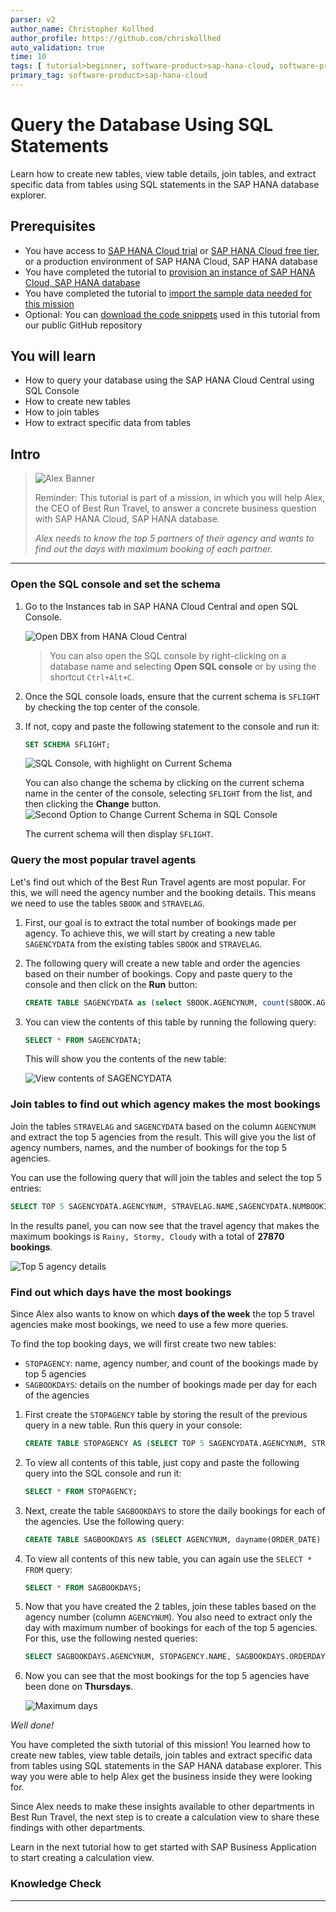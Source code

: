 ```yaml
---
parser: v2
author_name: Christopher Kollhed
author_profile: https://github.com/chriskollhed
auto_validation: true
time: 10
tags: [ tutorial>beginner, software-product>sap-hana-cloud, software-product-function>sap-hana-cloud\,-sap-hana-database, programming-tool>sql]
primary_tag: software-product>sap-hana-cloud
---
```


# Query the Database Using SQL Statements
<!-- description -->Learn how to create new tables, view table details, join tables, and extract specific data from tables using SQL statements in the SAP HANA database explorer.

## Prerequisites
- You have access to [SAP HANA Cloud trial](hana-cloud-mission-trial-2) or [SAP HANA Cloud free tier](hana-cloud-mission-trial-2-ft), or a production environment of SAP HANA Cloud, SAP HANA database
- You have completed the tutorial to [provision an instance of SAP HANA Cloud, SAP HANA database](hana-cloud-mission-trial-3)
- You have completed the tutorial to [import the sample data needed for this mission](hana-cloud-mission-trial-5)
- Optional: You can [download the code snippets](https://github.com/SAP-samples/hana-cloud-learning/blob/4ac0be770033d3425cc30a2f22f8f5c0823bb810/Mission:%20SAP%20HANA%20Database%20in%20SAP%20HANA%20Cloud/Tutorial%206/Tutorial%206%20Queries.txt) used in this tutorial from our public GitHub repository


## You will learn
- How to query your database using the SAP HANA Cloud Central using SQL Console
- How to create new tables
- How to join tables
- How to extract specific data from tables


## Intro
>
> ![Alex Banner](banner-alex.png)
>
> Reminder: This tutorial is part of a mission, in which you will help Alex, the CEO of Best Run Travel, to answer a concrete business question with SAP HANA Cloud, SAP HANA database.
>
> *Alex needs to know the top 5 partners of their agency and wants to find out the days with maximum booking of each partner.*

---

### Open the SQL console and set the schema


1.	Go to the Instances tab in SAP HANA Cloud Central and open SQL Console. 

    ![Open DBX from HANA Cloud Central](open-dbx.png)

    > You can also open the SQL console by right-clicking on a database name and selecting **Open SQL console** or by using the shortcut `Ctrl+Alt+C`. 
    

2.	Once the SQL console loads, ensure that the current schema is `SFLIGHT` by checking the top center of the console.

3.	If not, copy and paste the following statement to the console and run it:

    ```SQL
    SET SCHEMA SFLIGHT;
    ```  
    ![SQL Console, with highlight on Current Schema](ss-02-sql-console-current-schema.png)

    You can also change the schema by clicking on the current schema name in the center of the console, selecting `SFLIGHT` from the list, and then clicking the **Change** button.
    ![Second Option to Change Current Schema in SQL Console](ss-02-sql-console-current-schema-second-option.png)

    The current schema will then display `SFLIGHT`.  

    


### Query the most popular travel agents

Let's find out which of the Best Run Travel agents are most popular. For this, we will need the agency number and the booking details. This means we need to use the tables `SBOOK` and `STRAVELAG`.

1.	First, our goal is to extract the total number of bookings made per agency. To achieve this, we will start by creating a new table `SAGENCYDATA` from the existing tables `SBOOK` and `STRAVELAG`.

2.	The following query will create a new table and order the agencies based on their number of bookings. Copy and paste query to the console and then click on the **Run** button:

    ```SQL
    CREATE TABLE SAGENCYDATA as (select SBOOK.AGENCYNUM, count(SBOOK.AGENCYNUM) as NUMBOOKINGS FROM SBOOK, STRAVELAG WHERE SBOOK.AGENCYNUM=STRAVELAG.AGENCYNUM group by SBOOK.AGENCYNUM ORDER BY count(SBOOK.AGENCYNUM) desc);
    ```

3.	You can view the contents of this table by running the following query:

    ```SQL
    SELECT * FROM SAGENCYDATA;
    ```

    This will show you the contents of the new table:

    ![View contents of SAGENCYDATA](ss-03-view-contents-SAGENCYDATA.png)



### Join tables to find out which agency makes the most bookings


Join the tables `STRAVELAG` and `SAGENCYDATA` based on the column `AGENCYNUM` and extract the top 5 agencies from the result. This will give you the list of agency numbers, names, and the number of bookings for the top 5 agencies.

You can use the following query that will join the tables and select the top 5 entries:

```SQL
SELECT TOP 5 SAGENCYDATA.AGENCYNUM, STRAVELAG.NAME,SAGENCYDATA.NUMBOOKINGS FROM SAGENCYDATA INNER JOIN STRAVELAG on SAGENCYDATA.AGENCYNUM = STRAVELAG.AGENCYNUM;
```

In the results panel, you can now see that the travel agency that makes the maximum bookings is `Rainy, Stormy, Cloudy` with a total of **27870 bookings**.

![Top 5 agency details](ss-04-top-5-agency-details.png)




### Find out which days have the most bookings


Since Alex also wants to know on which **days of the week** the top 5 travel agencies make most bookings, we need to use a few more queries.

To find the top booking days, we will first create two new tables:

-	`STOPAGENCY`: name, agency number, and count of the bookings made by top 5 agencies
-	`SAGBOOKDAYS`: details on the number of bookings made per day for each of the agencies

1.	First create the `STOPAGENCY` table by storing the result of the previous query in a new table. Run this query in your console:

    ```SQL
    CREATE TABLE STOPAGENCY AS (SELECT TOP 5 SAGENCYDATA.AGENCYNUM, STRAVELAG.NAME,SAGENCYDATA.NUMBOOKINGS FROM SAGENCYDATA INNER JOIN STRAVELAG ON SAGENCYDATA.AGENCYNUM = STRAVELAG.AGENCYNUM);
    ```

2.	To view all contents of this table, just copy and paste the following query into the SQL console and run it:

    ```SQL
    SELECT * FROM STOPAGENCY;
    ```

3.	Next, create the table `SAGBOOKDAYS` to store the daily bookings for each of the agencies. Use the following query:

    ```SQL
    CREATE TABLE SAGBOOKDAYS AS (SELECT AGENCYNUM, dayname(ORDER_DATE) as ORDERDAY, count(dayname(ORDER_DATE)) AS DAYCOUNT FROM SBOOK GROUP BY AGENCYNUM, dayname(ORDER_DATE));
    ```

4.	To view all contents of this new table, you can again use the `SELECT * FROM` query:

    ```SQL
    SELECT * FROM SAGBOOKDAYS;
    ```

5.	Now that you have created the 2 tables, join these tables based on the agency number (column `AGENCYNUM`). You also need to extract only the day with maximum number of bookings for each of the top 5 agencies. For this, use the following nested queries:

    ```SQL
    SELECT SAGBOOKDAYS.AGENCYNUM, STOPAGENCY.NAME, SAGBOOKDAYS.ORDERDAY, SAGBOOKDAYS.DAYCOUNT FROM SAGBOOKDAYS INNER JOIN STOPAGENCY ON SAGBOOKDAYS.AGENCYNUM = STOPAGENCY.AGENCYNUM WHERE SAGBOOKDAYS.DAYCOUNT IN (SELECT max(DAYCOUNT) FROM SAGBOOKDAYS GROUP BY AGENCYNUM);
    ```

6.	Now you can see that the most bookings for the top 5 agencies have been done on **Thursdays**.

    ![Maximum days](maximum-days.png)

*Well done!*

You have completed the sixth tutorial of this mission! You learned how to create new tables, view table details, join tables and extract specific data from tables using SQL statements in the SAP HANA database explorer. This way you were able to help Alex get the business inside they were looking for.

Since Alex needs to make these insights available to other departments in Best Run Travel, the next step is to create a calculation view to share these findings with other departments.  

Learn in the next tutorial how to get started with SAP Business Application to start creating a calculation view.



### Knowledge Check






---
